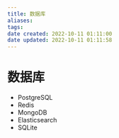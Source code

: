 ```yaml
---
title: 数据库
aliases: 
tags: 
date created: 2022-10-11 01:11:00
date updated: 2022-10-11 01:11:58
---
```


# 数据库

- PostgreSQL
- Redis
- MongoDB
- Elasticsearch
- SQLite

